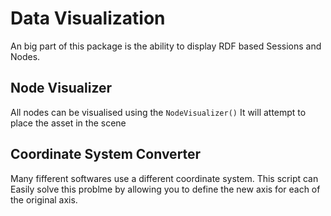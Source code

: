 # Data Visualization

An big part of this package is the ability to display RDF based Sessions and Nodes.

## Node Visualizer

All nodes can be visualised using the `NodeVisualizer()` 
It will attempt to place the asset in the scene 

## Coordinate System Converter

Many fifferent softwares use a different coordinate system. This script can Easily solve this problme by allowing you to define the new axis for each of the original axis.